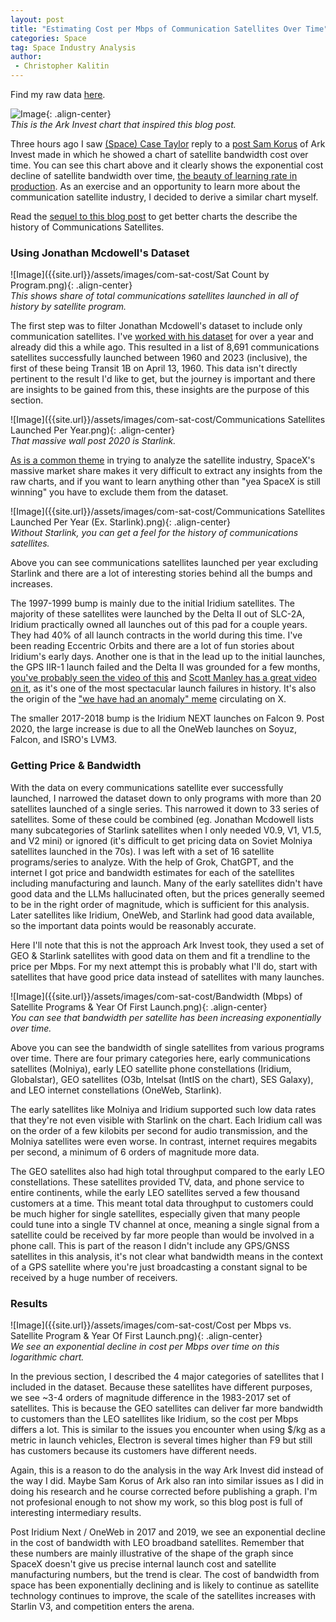 ```yaml
---
layout: post
title: "Estimating Cost per Mbps of Communication Satellites Over Time"
categories: Space
tag: Space Industry Analysis
author:
 - Christopher Kalitin
---
```

<head>
    <meta property="og:image" content="{{site.url}}/assets/images/com-sat-cost/Cost per Mbps vs. Satellite Program & Year Of First Launch.png">
</head>

Find my raw data <a href="https://docs.google.com/spreadsheets/d/1VOgRbnAsQZdGIPoemRj5ApSLk_jxGanNliWEPnBB3p4/edit?gid=996331802#gid=996331802">here</a>.

![Image]({{site.url}}/assets/images/com-sat-cost/ark.jpg){: .align-center}  
<i>This is the Ark Invest chart that inspired this blog post.</i>

Three hours ago I saw <a href="https://x.com/spacecasetayl0r/status/1877536120893755801">(Space) Case Taylor</a> reply to a <a href="https://x.com/skorusARK/status/1876483384467468797">post Sam Korus</a> of Ark Invest made in which he showed a chart of satellite bandwidth cost over time. You can see this chart above and it clearly shows the exponential cost decline of satellite bandwidth over time, <a href="https://ckalitin.github.io/technology/2024/11/19/s-curve-examples.html">the beauty of learning rate in production</a>. As an exercise and an opportunity to learn more about the communication satellite industry, I decided to derive a similar chart myself.

Read the <a href="https://ckalitin.github.io/space/2025/01/15/fun-comsat-charts.html">sequel to this blog post</a> to get better charts the describe the history of Communications Satellites.

### <b>Using Jonathan Mcdowell's Dataset</b>

![Image]({{site.url}}/assets/images/com-sat-cost/Sat Count by Program.png){: .align-center}  
<i>This shows share of total communications satellites launched in all of history by satellite program.</i>

The first step was to filter Jonathan Mcdowell's dataset to include only communication satellites. I've <a href="https://docs.google.com/spreadsheets/d/1VOgRbnAsQZdGIPoemRj5ApSLk_jxGanNliWEPnBB3p4/edit?gid=61915314#gid=61915314">worked with his dataset</a> for over a year and already did this a while ago. This resulted in a list of 8,691 communications satellites successfully launched between 1960 and 2023 (inclusive), the first of these being Transit 1B on April 13, 1960. This data isn't directly pertinent to the result I'd like to get, but the journey is important and there are insights to be gained from this, these insights are the purpose of this section.

![Image]({{site.url}}/assets/images/com-sat-cost/Communications Satellites Launched Per Year.png){: .align-center}  
<i>That massive wall post 2020 is Starlink.</i>

<a href="https://x.com/CKalitin/status/1860565042732601523/photo/1">As is a common theme</a> in trying to analyze the satellite industry, SpaceX's massive market share makes it very difficult to extract any insights from the raw charts, and if you want to learn anything other than "yea SpaceX is still winning" you have to exclude them from the dataset. 

![Image]({{site.url}}/assets/images/com-sat-cost/Communications Satellites Launched Per Year (Ex. Starlink).png){: .align-center}  
<i>Without Starlink, you can get a feel for the history of communications satellites.</i>

Above you can see communications satellites launched per year excluding Starlink and there are a lot of interesting stories behind all the bumps and increases.

The 1997-1999 bump is mainly due to the initial Iridium satellites. The majority of these satellites were launched by the Delta II out of SLC-2A, Iridium practically owned all launches out of this pad for a couple years. They had 40% of all launch contracts in the world during this time. I've been reading Eccentric Orbits and there are a lot of fun stories about Iridium's early days. Another one is that in the lead up to the initial launches, the GPS IIR-1 launch failed and the Delta II was grounded for a few months, <a href="https://www.youtube.com/watch?v=mTmb3Cqb2qw">you've probably seen the video of this</a> and <a href="https://www.youtube.com/watch?v=ey-bbM7m1L8">Scott Manley has a great video on it</a>, as it's one of the most spectacular launch failures in history. It's also the origin of the <a href="https://x.com/tibininin/status/1842336603538161817">"we have had an anomaly" meme</a> circulating on X.

The smaller 2017-2018 bump is the Iridium NEXT launches on Falcon 9. Post 2020, the large increase is due to all the OneWeb launches on Soyuz, Falcon, and ISRO's LVM3.

### <b>Getting Price & Bandwidth</b>

With the data on every communications satellite ever successfully launched, I narrowed the dataset down to only programs with more than 20 satellites launched of a single series. This narrowed it down to 33 series of satellites. Some of these could be combined (eg. Jonathan Mcdowell lists many subcategories of Starlink satellites when I only needed V0.9, V1, V1.5, and V2 mini) or ignored (it's difficult to get pricing data on Soviet Molniya satellites launched in the 70s). I was left with a set of 16 satellite programs/series to analyze. With the help of Grok, ChatGPT, and the internet I got price and bandwidth estimates for each of the satellites including manufacturing and launch. Many of the early satellites didn't have good data and the LLMs hallucinated  often, but the prices generally seemed to be in the right order of magnitude, which is sufficient for this analysis. Later satellites like Iridium, OneWeb, and Starlink had good data available, so the important data points would be reasonably accurate.

Here I'll note that this is not the approach Ark Invest took, they used a set of GEO & Starlink satellites with good data on them and fit a trendline to the price per Mbps. For my next attempt this is probably what I'll do, start with satellites that have good price data instead of satellites with many launches.

![Image]({{site.url}}/assets/images/com-sat-cost/Bandwidth (Mbps) of Satellite Programs & Year Of First Launch.png){: .align-center}  
<i>You can see that bandwidth per satellite has been increasing exponentially over time.</i>

Above you can see the bandwidth of single satellites from various programs over time. There are four primary categories here, early communications satellites (Molniya), early LEO satellite phone constellations (Iridium, Globalstar), GEO satellites (O3b, Intelsat (IntIS on the chart), SES Galaxy), and LEO internet constellations (OneWeb, Starlink).

The early satellites like Molniya and Iridium supported such low data rates that they're not even visible with Starlink on the chart. Each Iridium call was on the order of a few kilobits per second for audio transmission, and the Molniya satellites were even worse. In contrast, internet requires megabits per second, a minimum of 6 orders of magnitude more data. 

The GEO satellites also had high total throughput compared to the early LEO constellations. These satellites provided TV, data, and phone service to entire continents, while the early LEO satellites served a few thousand customers at a time. This meant total data throughput to customers could be much higher for single satellites, especially given that many people could tune into a single TV channel at once, meaning a single signal from a satellite could be received by far more people than would be involved in a phone call. This is part of the reason I didn't include any GPS/GNSS satellites in this analysis, it's not clear what bandwidth means in the context of a GPS satellite where you're just broadcasting a constant signal to be received by a huge number of receivers.

### <b>Results</b>

![Image]({{site.url}}/assets/images/com-sat-cost/Cost per Mbps vs. Satellite Program & Year Of First Launch.png){: .align-center}  
<i>We see an exponential decline in cost per Mbps over time on this logarithmic chart.</i>

In the previous section, I described the 4 major categories of satellites that I included in the dataset. Because these satellites have different purposes, we see ~3-4 orders of magnitude difference in the 1983-2017 set of satellites. This is because the GEO satellites can deliver far more bandwidth to customers than the LEO satellites like Iridium, so the cost per Mbps differs a lot. This is similar to the issues you encounter when using $/kg as a metric in launch vehicles, Electron is several times higher than F9 but still has customers because its customers have different needs.

Again, this is a reason to do the analysis in the way Ark Invest did instead of the way I did. Maybe Sam Korus of Ark also ran into similar issues as I did in doing his research and he course corrected before publishing a graph. I'm not profesional enough to not show my work, so this blog post is full of interesting intermediary results.

Post Iridium Next / OneWeb in 2017 and 2019, we see an exponential decline in the cost of bandwidth with LEO broadband satellites. Remember that these numbers are mainly illustrative of the shape of the graph since SpaceX doesn't give us precise internal launch cost and satellite manufacturing numbers, but the trend is clear. The cost of bandwidth from space has been exponentially declining and is likely to continue as satellite technology continues to improve, the scale of the satellites increases with Starlin V3, and competition enters the arena.
